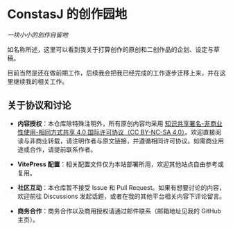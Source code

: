 # ConstasJ 的创作园地

_一块小小的创作自留地_

如名称所述，这里可以看到我关于打算创作的原创和二创作品的企划、设定与草稿。

目前当然是还在做前期工作，后续我会把我已经完成的工作逐步迁移上来，并在这里继续我的相关工作。

## 关于协议和讨论

-   **内容授权**：本仓库除特殊注明外，所有原创内容均采用 [知识共享署名-非商业性使用-相同方式共享 4.0 国际许可协议（CC BY-NC-SA 4.0）](https://creativecommons.org/licenses/by-nc-sa/4.0/deed.zh-hans)。欢迎直接阅读与非商业转载，请注明作者与原文链接，并遵循相同许可协议。如需商业用途或合作，请提前联系作者。

-   **VitePress 配置**：相关配置文件仅为本站部署所用，欢迎其他站点自由参考或复用。

-   **社区互动**：本仓库暂不接受 Issue 和 Pull Request。如果有想要讨论的内容，欢迎前往 Discussions 发起话题，或者在我的其他平台相关内容下评论留言。

-   **商务合作**：商务合作以及商用授权请通过邮件联系（邮箱地址见我的 GitHub 主页）。
